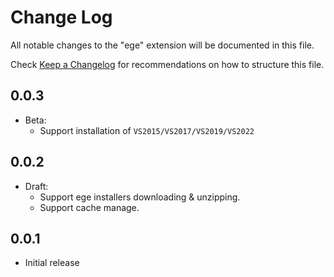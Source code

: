 # Change Log

All notable changes to the "ege" extension will be documented in this file.

Check [Keep a Changelog](http://keepachangelog.com/) for recommendations on how to structure this file.


## 0.0.3

- Beta:
  - Support installation of `VS2015/VS2017/VS2019/VS2022`

## 0.0.2

- Draft: 
  - Support ege installers downloading & unzipping.
  - Support cache manage.

## 0.0.1

- Initial release